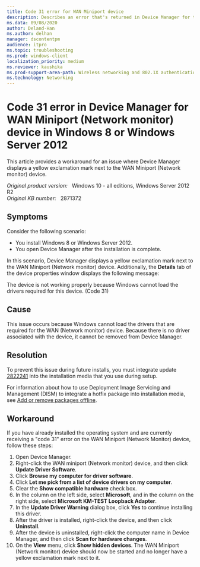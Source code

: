 ```yaml
---
title: Code 31 error for WAN Miniport device
description: Describes an error that's returned in Device Manager for the WAN Miniport (Network monitor) device. Occurs after you install Windows 8 or Windows Server 2012. A resolution is provided.
ms.data: 09/08/2020
author: Deland-Han
ms.author: delhan
manager: dscontentpm
audience: itpro
ms.topic: troubleshooting
ms.prod: windows-client
localization_priority: medium
ms.reviewer: kaushika
ms.prod-support-area-path: Wireless networking and 802.1X authentication
ms.technology: Networking 
---
```

# Code 31 error in Device Manager for WAN Miniport (Network monitor) device in Windows 8 or Windows Server 2012

This article provides a workaround for an issue where Device Manager displays a yellow exclamation mark next to the WAN Miniport (Network monitor) device.

_Original product version:_ &nbsp; Windows 10 - all editions, Windows Server 2012 R2  
_Original KB number:_ &nbsp; 2871372

## Symptoms

Consider the following scenario:

- You install Windows 8 or Windows Server 2012.
- You open Device Manager after the installation is complete.

In this scenario, Device Manager displays a yellow exclamation mark next to the WAN Miniport (Network monitor) device. Additionally, the **Details** tab of the device properties window displays the following message:

The device is not working properly because Windows cannot load the drivers required for this device. (Code 31)  

## Cause

This issue occurs because Windows cannot load the drivers that are required for the WAN (Network monitor) device. Because there is no driver associated with the device, it cannot be removed from Device Manager.

## Resolution

To prevent this issue during future installs, you must integrate update [2822241](https://support.microsoft.com/help/2822241) into the installation media that you use during setup.

For information about how to use Deployment Image Servicing and Management (DISM) to integrate a hotfix package into installation media, see [Add or remove packages offline](https://technet.microsoft.com/library/hh824838.aspx).

## Workaround

If you have already installed the operating system and are currently receiving a "code 31" error on the WAN Miniport (Network Monitor) device, follow these steps:

1. Open Device Manager.
2. Right-click the WAN miniport (Network monitor) device, and then click **Update Driver Software**.
3. Click **Browse my computer for driver software**.
4. Click **Let me pick from a list of device drivers on my computer**.
5. Clear the **Show compatible hardware** check box.
6. In the column on the left side, select **Microsoft**, and in the column on the right side, select **Microsoft KM-TEST Loopback Adapter**.
7. In the **Update Driver Warning** dialog box, click **Yes** to continue installing this driver.
8. After the driver is installed, right-click the device, and then click **Uninstall**.
9. After the device is uninstalled, right-click the computer name in Device Manager, and then click **Scan for hardware changes**.
10. On the **View** menu, click **Show hidden devices**. The WAN Miniport (Network monitor) device should now be started and no longer have a yellow exclamation mark next to it.
